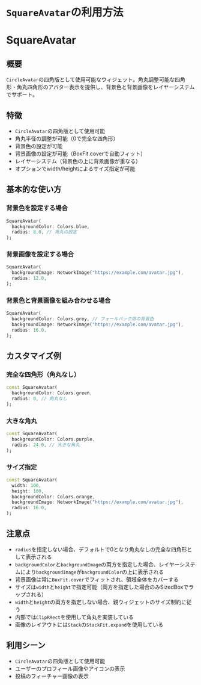 # `SquareAvatar`の利用方法

# SquareAvatar

## 概要

`CircleAvatar`の四角版として使用可能なウィジェット。角丸調整可能な四角形・角丸四角形のアバター表示を提供し、背景色と背景画像をレイヤーシステムでサポート。

## 特徴

- `CircleAvatar`の四角版として使用可能
- 角丸半径の調整が可能（0で完全な四角形）
- 背景色の設定が可能
- 背景画像の設定が可能（BoxFit.coverで自動フィット）
- レイヤーシステム（背景色の上に背景画像が重なる）
- オプションでwidth/heightによるサイズ指定が可能

## 基本的な使い方

### 背景色を設定する場合

```dart
SquareAvatar(
  backgroundColor: Colors.blue,
  radius: 8.0, // 角丸の設定
);
```

### 背景画像を設定する場合

```dart
SquareAvatar(
  backgroundImage: NetworkImage("https://example.com/avatar.jpg"),
  radius: 12.0,
);
```

### 背景色と背景画像を組み合わせる場合

```dart
SquareAvatar(
  backgroundColor: Colors.grey, // フォールバック用の背景色
  backgroundImage: NetworkImage("https://example.com/avatar.jpg"),
  radius: 16.0,
);
```

## カスタマイズ例

### 完全な四角形（角丸なし）

```dart
const SquareAvatar(
  backgroundColor: Colors.green,
  radius: 0, // 角丸なし
);
```

### 大きな角丸

```dart
const SquareAvatar(
  backgroundColor: Colors.purple,
  radius: 24.0, // 大きな角丸
);
```

### サイズ指定

```dart
const SquareAvatar(
  width: 100,
  height: 100,
  backgroundColor: Colors.orange,
  backgroundImage: NetworkImage("https://example.com/avatar.jpg"),
  radius: 16.0,
);
```

## 注意点

- `radius`を指定しない場合、デフォルトで0となり角丸なしの完全な四角形として表示される
- `backgroundColor`と`backgroundImage`の両方を指定した場合、レイヤーシステムにより`backgroundImage`が`backgroundColor`の上に表示される
- 背景画像は常に`BoxFit.cover`でフィットされ、領域全体をカバーする
- サイズは`width`と`height`で指定可能（両方を指定した場合のみSizedBoxでラップされる）
- `width`と`height`の両方を指定しない場合、親ウィジェットのサイズ制約に従う
- 内部では`ClipRRect`を使用して角丸を実装している
- 画像のレイアウトには`Stack`の`StackFit.expand`を使用している

## 利用シーン

- `CircleAvatar`の四角版として使用可能
- ユーザーのプロフィール画像やアイコンの表示
- 投稿のフィーチャー画像の表示
